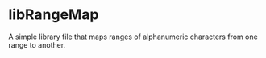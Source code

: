 # libRangeMap
A simple library file that maps ranges of alphanumeric characters from one range to another.
